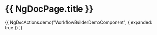 # {{ NgDocPage.title }}

{{ NgDocActions.demo("WorkflowBuilderDemoComponent", { expanded: true }) }}
